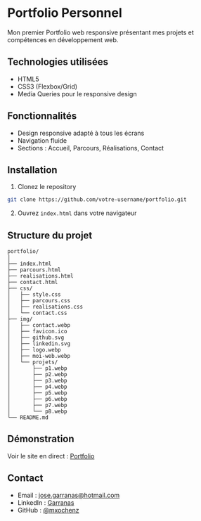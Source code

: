 # Portfolio Personnel

Mon premier Portfolio web responsive présentant mes projets et compétences en développement web.

## Technologies utilisées

- HTML5
- CSS3 (Flexbox/Grid)
- Media Queries pour le responsive design

## Fonctionnalités

- Design responsive adapté à tous les écrans
- Navigation fluide
- Sections : Accueil, Parcours, Réalisations, Contact

## Installation

1. Clonez le repository

```bash
git clone https://github.com/votre-username/portfolio.git
```

2. Ouvrez `index.html` dans votre navigateur

## Structure du projet

```
portfolio/
│
├── index.html
├── parcours.html
├── realisations.html
├── contact.html
├── css/
│   ├── style.css
│   ├── parcours.css
│   ├── realisations.css
│   └── contact.css
├── img/
│   ├── contact.webp
│   ├── favicon.ico
│   ├── github.svg
│   ├── linkedin.svg
│   ├── logo.webp
│   ├── moi-web.webp
│   └── projets/
│       ├── p1.webp
│       ├── p2.webp
│       ├── p3.webp
│       ├── p4.webp
│       ├── p5.webp
│       ├── p6.webp
│       ├── p7.webp
│       └── p8.webp
└── README.md
```

## Démonstration

Voir le site en direct : [Portfolio](https://mxochenz.github.io/Portfolio/)

## Contact

- Email : jose.garranas@hotmail.com
- LinkedIn : [Garranas](https://www.linkedin.com/in/jos%C3%A9-garranas-6801a6295/)
- GitHub : [@mxochenz](https://github.com/mxochenz)
